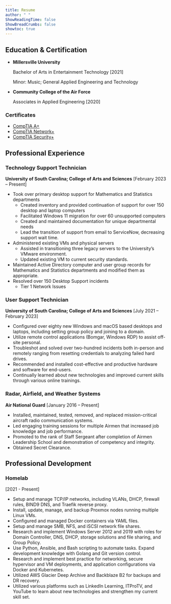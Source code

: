 ```yaml
---
title: Resume
author: " "
ShowReadingTime: false
ShowBreadCrumbs: false
showtoc: true
---
```

## Education & Certification

- **Millersville University**

    Bachelor of Arts in Entertainment Technology [2021]

    Minor: Music; General Applied Engineering and Technology

- **Community College of the Air Force**

    Associates in Applied Engineering [2020]

### Certificates 
- [CompTIA A+](https://www.credly.com/badges/1d1fd7f2-5e23-44c4-b6f2-06c2d33e627a)
- [CompTIA Network+](https://www.credly.com/badges/f94136f6-ac69-40aa-a24f-eacb127fb94a)
- [CompTIA Security+](https://www.credly.com/badges/61ba1495-d106-4b67-897b-c93cb885c8a6/)

## Professional Experience

### Technology Support Technician
**University of South Carolina; College of Arts and Sciences** [February  2023 – Present]

- Took over primary desktop support for Mathematics and Statistics departments 
    - Created inventory and provided continuation of support for over 150 desktop and laptop computers
    - Facilitated Windows 11 migration for over 60 unsupported computers
    - Created and maintained documentation for unique departmental needs 
    - Lead the transition of support from email to ServiceNow, decreasing support wait time.
- Administered existing VMs and physical servers
    - Assisted in transitioning three legacy servers to the University’s VMware environment.
    - Updated existing VM to current security standards.
- Maintained Active Directory computer and user group records for Mathematics and Statistics departments and modified them as appropriate.
- Resolved over 150 Desktop Support incidents
    - Tier 1 Network Issues

### User Support Technician 
**University of South Carolina; College of Arts and Sciences** [July 2021 – February 2023]

- Configured over eighty new Windows and macOS based desktops and laptops, including setting group policy and joining to a domain.
- Utilize remote control applications (Bomgar, Windows RDP) to assist off-site personal.
- Troubleshot and solved over two-hundred incidents both in-person and remotely ranging from resetting credentials to analyzing failed hard drives.
- Recommended and installed cost-effective and productive hardware and software for end-users.
- Continually learned about new technologies and improved current skills through various online trainings.

### Radar, Airfield, and Weather Systems
**Air National Guard** [January 2016 – Present]

- Installed, maintained, tested, removed, and replaced mission-critical aircraft radio communication systems. 
- Led engaging training sessions for multiple Airmen that increased job knowledge and job performance.
- Promoted to the rank of Staff Sergeant after completion of Airmen Leadership School and demonstration of competency and integrity.
- Obtained Secret Clearance.

## Professional Development
### Homelab

[2021 - Present]

- Setup and manage TCP/IP networks, including VLANs, DHCP, firewall rules, BIND9 DNS, and Traefik reverse proxy.
- Install, update, manage, and backup Proxmox nodes running multiple Linux VMs.
- Configured and managed Docker containers via YAML files.
- Setup and manage SMB, NFS, and iSCSI network file shares.
- Research and implement Windows Server 2012 and 2019 with roles for Domain Controller, DNS, DHCP, storage solutions and file sharing, and Group Policy.
- Use Python, Ansible, and Bash scripting to automate tasks. Expand development knowledge with Golang and Git version control.
- Research and implement best practice for networking, secure hypervisor and VM deployments, and application configurations via Docker and Kubernetes.
- Utilized AWS Glacier Deep Archive and Backblaze B2 for backups and DR recovery.
- Utilized various platforms such as LinkedIn Learning, ITProTV, and YouTube to learn about new technologies and strengthen my current skill set.
